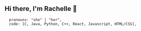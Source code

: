 ## Hi there, I'm Rachelle :shell:

```
  pronouns: "she" | "her",
  code: [C, Java, Python, C++, React, Javascript, HTML/CSS],
```
